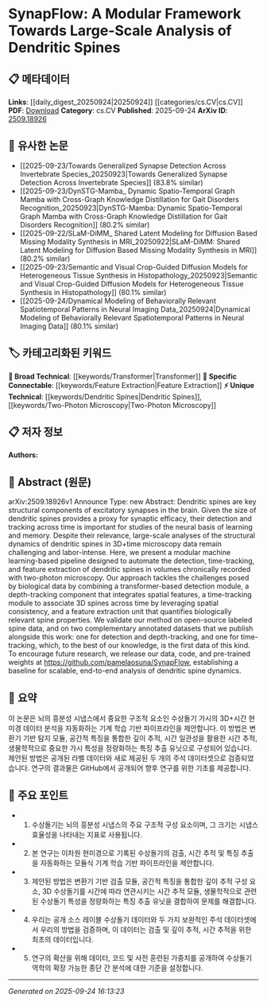 <!-- KEYWORD_LINKING_METADATA:
{
  "processed_timestamp": "2025-09-24T16:13:23.813170",
  "vocabulary_version": "1.0",
  "selected_keywords": [
    "Dendritic Spines",
    "Transformer",
    "Two-Photon Microscopy",
    "Feature Extraction"
  ],
  "rejected_keywords": [],
  "similarity_scores": {
    "Dendritic Spines": 0.8,
    "Transformer": 0.7,
    "Two-Photon Microscopy": 0.75,
    "Feature Extraction": 0.65
  },
  "extraction_method": "AI_prompt_based",
  "budget_applied": true,
  "candidates_json": {
    "candidates": [
      {
        "surface": "dendritic spines",
        "canonical": "Dendritic Spines",
        "aliases": [
          "spines",
          "neural spines"
        ],
        "category": "unique_technical",
        "rationale": "Central to the study, providing a direct link to neuroscience research.",
        "novelty_score": 0.7,
        "connectivity_score": 0.6,
        "specificity_score": 0.9,
        "link_intent_score": 0.8
      },
      {
        "surface": "transformer-based detection",
        "canonical": "Transformer",
        "aliases": [
          "transformer detection"
        ],
        "category": "broad_technical",
        "rationale": "Connects to existing research in machine learning and computer vision.",
        "novelty_score": 0.4,
        "connectivity_score": 0.85,
        "specificity_score": 0.6,
        "link_intent_score": 0.7
      },
      {
        "surface": "two-photon microscopy",
        "canonical": "Two-Photon Microscopy",
        "aliases": [
          "2-photon microscopy",
          "2P microscopy"
        ],
        "category": "unique_technical",
        "rationale": "Specific imaging technique crucial for the study's methodology.",
        "novelty_score": 0.65,
        "connectivity_score": 0.55,
        "specificity_score": 0.85,
        "link_intent_score": 0.75
      },
      {
        "surface": "feature extraction",
        "canonical": "Feature Extraction",
        "aliases": [
          "feature analysis"
        ],
        "category": "specific_connectable",
        "rationale": "Key process in data analysis and machine learning, enhancing connectivity.",
        "novelty_score": 0.5,
        "connectivity_score": 0.8,
        "specificity_score": 0.7,
        "link_intent_score": 0.65
      }
    ],
    "ban_list_suggestions": [
      "modular",
      "pipeline",
      "baseline"
    ]
  },
  "decisions": [
    {
      "candidate_surface": "dendritic spines",
      "resolved_canonical": "Dendritic Spines",
      "decision": "linked",
      "scores": {
        "novelty": 0.7,
        "connectivity": 0.6,
        "specificity": 0.9,
        "link_intent": 0.8
      }
    },
    {
      "candidate_surface": "transformer-based detection",
      "resolved_canonical": "Transformer",
      "decision": "linked",
      "scores": {
        "novelty": 0.4,
        "connectivity": 0.85,
        "specificity": 0.6,
        "link_intent": 0.7
      }
    },
    {
      "candidate_surface": "two-photon microscopy",
      "resolved_canonical": "Two-Photon Microscopy",
      "decision": "linked",
      "scores": {
        "novelty": 0.65,
        "connectivity": 0.55,
        "specificity": 0.85,
        "link_intent": 0.75
      }
    },
    {
      "candidate_surface": "feature extraction",
      "resolved_canonical": "Feature Extraction",
      "decision": "linked",
      "scores": {
        "novelty": 0.5,
        "connectivity": 0.8,
        "specificity": 0.7,
        "link_intent": 0.65
      }
    }
  ]
}
-->

# SynapFlow: A Modular Framework Towards Large-Scale Analysis of Dendritic Spines

## 📋 메타데이터

**Links**: [[daily_digest_20250924|20250924]] [[categories/cs.CV|cs.CV]]
**PDF**: [Download](https://arxiv.org/pdf/2509.18926.pdf)
**Category**: cs.CV
**Published**: 2025-09-24
**ArXiv ID**: [2509.18926](https://arxiv.org/abs/2509.18926)

## 🔗 유사한 논문
- [[2025-09-23/Towards Generalized Synapse Detection Across Invertebrate Species_20250923|Towards Generalized Synapse Detection Across Invertebrate Species]] (83.8% similar)
- [[2025-09-23/DynSTG-Mamba_ Dynamic Spatio-Temporal Graph Mamba with Cross-Graph Knowledge Distillation for Gait Disorders Recognition_20250923|DynSTG-Mamba: Dynamic Spatio-Temporal Graph Mamba with Cross-Graph Knowledge Distillation for Gait Disorders Recognition]] (80.2% similar)
- [[2025-09-22/SLaM-DiMM_ Shared Latent Modeling for Diffusion Based Missing Modality Synthesis in MRI_20250922|SLaM-DiMM: Shared Latent Modeling for Diffusion Based Missing Modality Synthesis in MRI]] (80.2% similar)
- [[2025-09-23/Semantic and Visual Crop-Guided Diffusion Models for Heterogeneous Tissue Synthesis in Histopathology_20250923|Semantic and Visual Crop-Guided Diffusion Models for Heterogeneous Tissue Synthesis in Histopathology]] (80.1% similar)
- [[2025-09-24/Dynamical Modeling of Behaviorally Relevant Spatiotemporal Patterns in Neural Imaging Data_20250924|Dynamical Modeling of Behaviorally Relevant Spatiotemporal Patterns in Neural Imaging Data]] (80.1% similar)

## 🏷️ 카테고리화된 키워드
**🧠 Broad Technical**: [[keywords/Transformer|Transformer]]
**🔗 Specific Connectable**: [[keywords/Feature Extraction|Feature Extraction]]
**⚡ Unique Technical**: [[keywords/Dendritic Spines|Dendritic Spines]], [[keywords/Two-Photon Microscopy|Two-Photon Microscopy]]

## 📋 저자 정보

**Authors:** 

## 📄 Abstract (원문)

arXiv:2509.18926v1 Announce Type: new 
Abstract: Dendritic spines are key structural components of excitatory synapses in the brain. Given the size of dendritic spines provides a proxy for synaptic efficacy, their detection and tracking across time is important for studies of the neural basis of learning and memory. Despite their relevance, large-scale analyses of the structural dynamics of dendritic spines in 3D+time microscopy data remain challenging and labor-intense. Here, we present a modular machine learning-based pipeline designed to automate the detection, time-tracking, and feature extraction of dendritic spines in volumes chronically recorded with two-photon microscopy. Our approach tackles the challenges posed by biological data by combining a transformer-based detection module, a depth-tracking component that integrates spatial features, a time-tracking module to associate 3D spines across time by leveraging spatial consistency, and a feature extraction unit that quantifies biologically relevant spine properties. We validate our method on open-source labeled spine data, and on two complementary annotated datasets that we publish alongside this work: one for detection and depth-tracking, and one for time-tracking, which, to the best of our knowledge, is the first data of this kind. To encourage future research, we release our data, code, and pre-trained weights at https://github.com/pamelaosuna/SynapFlow, establishing a baseline for scalable, end-to-end analysis of dendritic spine dynamics.

## 📝 요약

이 논문은 뇌의 흥분성 시냅스에서 중요한 구조적 요소인 수상돌기 가시의 3D+시간 현미경 데이터 분석을 자동화하는 기계 학습 기반 파이프라인을 제안합니다. 이 방법은 변환기 기반 탐지 모듈, 공간적 특징을 통합한 깊이 추적, 시간 일관성을 활용한 시간 추적, 생물학적으로 중요한 가시 특성을 정량화하는 특징 추출 유닛으로 구성되어 있습니다. 제안된 방법은 공개된 라벨 데이터와 새로 제공된 두 개의 주석 데이터셋으로 검증되었습니다. 연구의 결과물은 GitHub에서 공개되어 향후 연구를 위한 기초를 제공합니다.

## 🎯 주요 포인트

- 1. 수상돌기는 뇌의 흥분성 시냅스의 주요 구조적 구성 요소이며, 그 크기는 시냅스 효율성을 나타내는 지표로 사용됩니다.
- 2. 본 연구는 이차원 현미경으로 기록된 수상돌기의 검출, 시간 추적 및 특징 추출을 자동화하는 모듈식 기계 학습 기반 파이프라인을 제안합니다.
- 3. 제안된 방법은 변환기 기반 검출 모듈, 공간적 특징을 통합한 깊이 추적 구성 요소, 3D 수상돌기를 시간에 따라 연관시키는 시간 추적 모듈, 생물학적으로 관련된 수상돌기 특성을 정량화하는 특징 추출 유닛을 결합하여 문제를 해결합니다.
- 4. 우리는 공개 소스 레이블 수상돌기 데이터와 두 가지 보완적인 주석 데이터셋에서 우리의 방법을 검증하며, 이 데이터는 검출 및 깊이 추적, 시간 추적을 위한 최초의 데이터입니다.
- 5. 연구의 확산을 위해 데이터, 코드 및 사전 훈련된 가중치를 공개하여 수상돌기 역학의 확장 가능한 종단 간 분석에 대한 기준을 설정합니다.


---

*Generated on 2025-09-24 16:13:23*